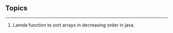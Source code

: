 
## Topics
------------------------------------------------------------


1. Lamda function to sort arrays in decreasing order in java.